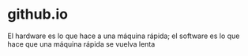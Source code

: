 # github.io
El hardware es lo que hace a una máquina rápida; el software es lo que hace que una máquina rápida se vuelva lenta

